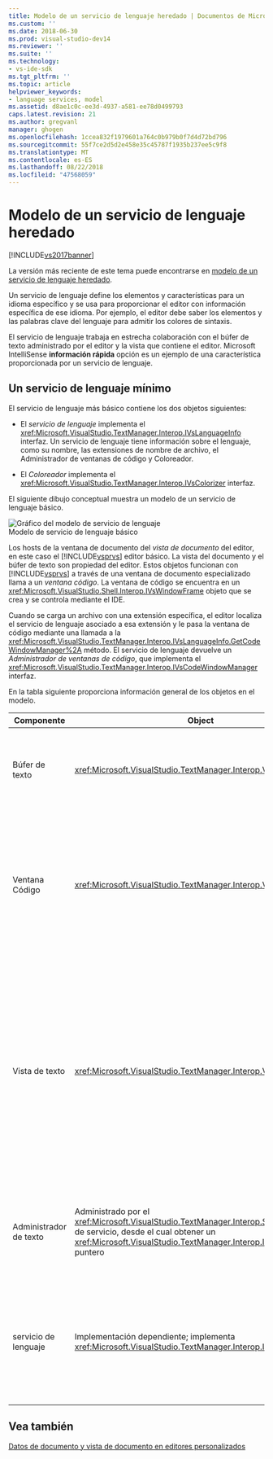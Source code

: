 ```yaml
---
title: Modelo de un servicio de lenguaje heredado | Documentos de Microsoft
ms.custom: ''
ms.date: 2018-06-30
ms.prod: visual-studio-dev14
ms.reviewer: ''
ms.suite: ''
ms.technology:
- vs-ide-sdk
ms.tgt_pltfrm: ''
ms.topic: article
helpviewer_keywords:
- language services, model
ms.assetid: d8ae1c0c-ee3d-4937-a581-ee78d0499793
caps.latest.revision: 21
ms.author: gregvanl
manager: ghogen
ms.openlocfilehash: 1ccea832f1979601a764c0b979b0f7d4d72bd796
ms.sourcegitcommit: 55f7ce2d5d2e458e35c45787f1935b237ee5c9f8
ms.translationtype: MT
ms.contentlocale: es-ES
ms.lasthandoff: 08/22/2018
ms.locfileid: "47568059"
---
```

# <a name="model-of-a-legacy-language-service"></a>Modelo de un servicio de lenguaje heredado
[!INCLUDE[vs2017banner](../../includes/vs2017banner.md)]

La versión más reciente de este tema puede encontrarse en [modelo de un servicio de lenguaje heredado](https://docs.microsoft.com/visualstudio/extensibility/internals/model-of-a-legacy-language-service).  
  
Un servicio de lenguaje define los elementos y características para un idioma específico y se usa para proporcionar el editor con información específica de ese idioma. Por ejemplo, el editor debe saber los elementos y las palabras clave del lenguaje para admitir los colores de sintaxis.  
  
 El servicio de lenguaje trabaja en estrecha colaboración con el búfer de texto administrado por el editor y la vista que contiene el editor. Microsoft IntelliSense **información rápida** opción es un ejemplo de una característica proporcionada por un servicio de lenguaje.  
  
## <a name="a-minimal-language-service"></a>Un servicio de lenguaje mínimo  
 El servicio de lenguaje más básico contiene los dos objetos siguientes:  
  
-   El *servicio de lenguaje* implementa el <xref:Microsoft.VisualStudio.TextManager.Interop.IVsLanguageInfo> interfaz. Un servicio de lenguaje tiene información sobre el lenguaje, como su nombre, las extensiones de nombre de archivo, el Administrador de ventanas de código y Coloreador.  
  
-   El *Coloreador* implementa el <xref:Microsoft.VisualStudio.TextManager.Interop.IVsColorizer> interfaz.  
  
 El siguiente dibujo conceptual muestra un modelo de un servicio de lenguaje básico.  
  
 ![Gráfico del modelo de servicio de lenguaje](../../extensibility/media/vslanguageservicemodel.gif "vsLanguageServiceModel")  
Modelo de servicio de lenguaje básico  
  
 Los hosts de la ventana de documento del *vista de documento* del editor, en este caso el [!INCLUDE[vsprvs](../../includes/vsprvs-md.md)] editor básico. La vista del documento y el búfer de texto son propiedad del editor. Estos objetos funcionan con [!INCLUDE[vsprvs](../../includes/vsprvs-md.md)] a través de una ventana de documento especializado llama a un *ventana código*. La ventana de código se encuentra en un <xref:Microsoft.VisualStudio.Shell.Interop.IVsWindowFrame> objeto que se crea y se controla mediante el IDE.  
  
 Cuando se carga un archivo con una extensión específica, el editor localiza el servicio de lenguaje asociado a esa extensión y le pasa la ventana de código mediante una llamada a la <xref:Microsoft.VisualStudio.TextManager.Interop.IVsLanguageInfo.GetCodeWindowManager%2A> método. El servicio de lenguaje devuelve un *Administrador de ventanas de código*, que implementa el <xref:Microsoft.VisualStudio.TextManager.Interop.IVsCodeWindowManager> interfaz.  
  
 En la tabla siguiente proporciona información general de los objetos en el modelo.  
  
|Componente|Object|Función|  
|---------------|------------|--------------|  
|Búfer de texto|<xref:Microsoft.VisualStudio.TextManager.Interop.VsTextBuffer>|Una secuencia de texto de lectura/escritura de Unicode. Es posible para que utilice otras codificaciones de texto.|  
|Ventana Código|<xref:Microsoft.VisualStudio.TextManager.Interop.VsCodeWindow>|Una ventana de documento que contiene una o varias vistas de texto. Cuando [!INCLUDE[vsprvs](../../includes/vsprvs-md.md)] está en modo de interfaz de múltiples documentos (MDI), la ventana de código es un formulario MDI secundario.|  
|Vista de texto|<xref:Microsoft.VisualStudio.TextManager.Interop.VsTextView>|Una ventana que permite al usuario navegar y ver el texto mediante el teclado y mouse (ratón). Aparece una vista de texto al usuario como un editor. Puede usar las vistas de texto en ventanas del editor normal, la ventana de salida y la ventana Inmediato. Además, puede configurar una o varias vistas de texto dentro de una ventana de código.|  
|Administrador de texto|Administrado por el <xref:Microsoft.VisualStudio.TextManager.Interop.SVsTextManager> de servicio, desde el cual obtener un <xref:Microsoft.VisualStudio.TextManager.Interop.IVsTextManager> puntero|Un componente que mantiene información común compartida por todos los componentes que se ha descrito anteriormente.|  
|servicio de lenguaje|Implementación dependiente; implementa <xref:Microsoft.VisualStudio.TextManager.Interop.IVsLanguageInfo>|Un objeto que proporciona el editor con información específica del idioma, como el resaltado de sintaxis, finalización de instrucciones y coincidencia de llaves.|  
  
## <a name="see-also"></a>Vea también  
 [Datos de documento y vista de documento en editores personalizados](../../extensibility/document-data-and-document-view-in-custom-editors.md)

